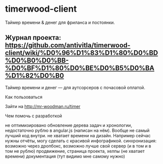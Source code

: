 timerwood-client
================

Таймер времени &amp; денег для фриланса и постоянки.



## Журнал проекта: https://github.com/antivitla/timerwood-client/wiki/%D0%96%D1%83%D1%80%D0%BD%D0%B0%D0%BB-%D0%BF%D1%80%D0%BE%D0%B5%D0%BA%D1%82%D0%B0


Таймер времени и денег — для аутсорсеров с почасовой оплатой.

Как пользоваться

Зайти на http://mr-woodman.ru/timer

Чем помочь с разработкой

не оптимизировано обновление дерева задач и хронологии, недостаточно рублю в angular.js (написан на нём). Вообще не самый лучший код внутри.
не хватает времени на дизайн. Например сейчас нужны отчёты, могу сделать с красивой инфографикой.
синхронизация: возможно через дропбокс, возможно лучше свой сервер (и в том и в том не рублю)
продвижение, страница проекта, хелпы (не хватает времени)
документация (тут видимо мне самому нужно)